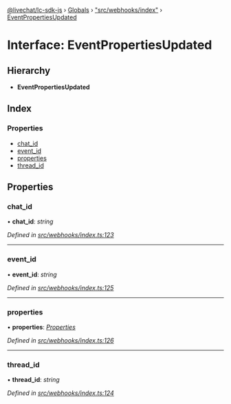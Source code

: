 [@livechat/lc-sdk-js](../README.md) › [Globals](../globals.md) › ["src/webhooks/index"](../modules/_src_webhooks_index_.md) › [EventPropertiesUpdated](_src_webhooks_index_.eventpropertiesupdated.md)

# Interface: EventPropertiesUpdated

## Hierarchy

* **EventPropertiesUpdated**

## Index

### Properties

* [chat_id](_src_webhooks_index_.eventpropertiesupdated.md#chat_id)
* [event_id](_src_webhooks_index_.eventpropertiesupdated.md#event_id)
* [properties](_src_webhooks_index_.eventpropertiesupdated.md#properties)
* [thread_id](_src_webhooks_index_.eventpropertiesupdated.md#thread_id)

## Properties

###  chat_id

• **chat_id**: *string*

*Defined in [src/webhooks/index.ts:123](https://github.com/livechat/lc-sdk-js/blob/de56f05/src/webhooks/index.ts#L123)*

___

###  event_id

• **event_id**: *string*

*Defined in [src/webhooks/index.ts:125](https://github.com/livechat/lc-sdk-js/blob/de56f05/src/webhooks/index.ts#L125)*

___

###  properties

• **properties**: *[Properties](_src_objects_index_.properties.md)*

*Defined in [src/webhooks/index.ts:126](https://github.com/livechat/lc-sdk-js/blob/de56f05/src/webhooks/index.ts#L126)*

___

###  thread_id

• **thread_id**: *string*

*Defined in [src/webhooks/index.ts:124](https://github.com/livechat/lc-sdk-js/blob/de56f05/src/webhooks/index.ts#L124)*
